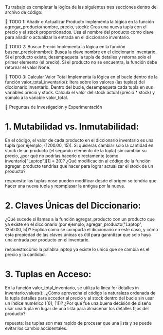 Tu trabajo es completar la lógica de las siguientes tres secciones dentro del archivo de código:

📝 TODO 1: Añadir o Actualizar Producto
Implementa la lógica en la función agregar_producto(nombre, precio, stock):
Crea una nueva tupla con el precio y el stock proporcionados.
Usa el nombre del producto como clave para añadir o actualizar la entrada en el diccionario inventario.

📝 TODO 2: Buscar Precio
Implementa la lógica en la función buscar_precio(nombre):
Busca la clave nombre en el diccionario inventario.
Si el producto existe, desempaqueta la tupla de detalles y retorna solo el primer elemento (el precio).
Si el producto no se encuentra, la función debe retornar el valor None.

📝 TODO 3: Calcular Valor Total
Implementa la lógica en el bucle dentro de la función valor_total_inventario():
Itera sobre los valores (las tuplas) del diccionario inventario.
Dentro del bucle, desempaqueta cada tupla en sus variables precio y stock.
Calcula el valor del stock actual (precio * stock) y súmalo a la variable valor_total.

🔎 Preguntas de Investigación y Experimentación

# 1. Mutabilidad vs. Inmutabilidad: 
En el código, el valor de cada producto en el diccionario inventario es una tupla (por ejemplo, (1200.00, 15)). Si quisieras cambiar solo la cantidad en stock de un producto (el segundo elemento de la tupla) sin cambiar su precio, ¿por qué no podrías hacerlo directamente (como inventario["Laptop"][1] = 20)? ¿Qué modificación al código de la función agregar_producto tendrías que hacer para lograr actualizar el stock de un producto?

respuesta: las tuplas nose pueden modificar desde el origen se tendria que hacer una nueva tupla y repmplasar la antigua por la nueva.

# 2. Claves Únicas del Diccionario:
¿Qué sucede si llamas a la función agregar_producto con un producto que ya existe en el diccionario (por ejemplo, agregar_producto("Laptop", 1250.00, 5))? Explica cómo se comporta el diccionario en este caso, y cómo esta propiedad de las claves únicas es útil para garantizar que solo haya una entrada por producto en el inventario.

respuesta:como la palabra laptop ya existe lo unico que se cambia es el precio y la cantidad.

# 3. Tuplas en Acceso: 
En la función valor_total_inventario, se utiliza la línea for detalles in inventario.values():. ¿Cómo aprovecha el código la naturaleza ordenada de la tupla detalles para acceder al precio y al stock dentro del bucle sin usar un índice numérico ([0], [1])? ¿Por qué fue una buena decisión de diseño usar una tupla en lugar de una lista para almacenar los detalles fijos del producto?

repuesta: las tuplas son mas rapido de procesar que una lista y se puede evitar los cambio accidentales.